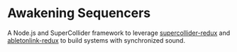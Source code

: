 # Awakening Sequencers
A Node.js and SuperCollider framework to leverage [supercollider-redux](https://github.com/colinsullivan/supercollider-redux) and [abletonlink-redux](https://github.com/colinsullivan/abletonlink-redux/) to build systems with synchronized sound.
